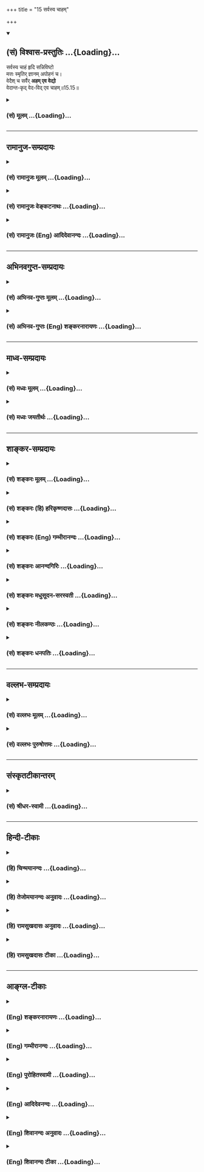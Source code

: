 +++
title = "15 सर्वस्य चाहम्"

+++
<div class="js_include" newlevelforh1="2" title="(सं) विश्वास-प्रस्तुतिः" unfilled url="/purANam_vaiShNavam/mahAbhAratam/06-bhIShma-parva/03-bhagavad-gItA-parva/saMskRtam/vishvAsa-prastutiH/15_puruShottama-yogaH/15_sarvasya_chAham.md">
<details open><summary><h2>(सं) विश्वास-प्रस्तुतिः ...{Loading}...</h2></summary>

सर्वस्य चाहं हृदि सन्निविष्टो  
मत्तः स्मृतिर् ज्ञानम् अपोहनं च।  
वेदैश् च सर्वैर् **अहम् एव वेद्यो**  
वेदान्त-कृद् वेद-विद् एव चाहम्॥15.15॥
</details>
</div>
<div class="js_include collapsed" newlevelforh1="3" title="(सं) मूलम्" unfilled url="/purANam_vaiShNavam/mahAbhAratam/06-bhIShma-parva/03-bhagavad-gItA-parva/saMskRtam/mUlam/15_puruShottama-yogaH/15_sarvasya_chAham.md">
<details><summary><h3>(सं) मूलम् ...{Loading}...</h3></summary>

सर्वस्य चाहं हृदि सन्निविष्टो  
मत्तः स्मृतिर्ज्ञानमपोहनं च।  
वेदैश्च सर्वैरहमेव वेद्यो  
वेदान्तकृद्वेदविदेव चाहम्।।15.15।।
</details>
</div>


_________________
## रामानुज-सम्प्रदायः
<div class="js_include collapsed" newlevelforh1="3" title="(सं) रामानुजः मूलम्" unfilled url="/purANam_vaiShNavam/mahAbhAratam/06-bhIShma-parva/03-bhagavad-gItA-parva/saMskRtam/rAmAnujaH/mUlam/15_puruShottama-yogaH/15_sarvasya_chAham.md">
<details><summary><h3>(सं) रामानुजः मूलम् ...{Loading}...</h3></summary>

।।15.15।। तयोः सोमवैश्वानरयोः **सर्वस्य** भूतजातस्य **च**
सकलप्रवृत्तिनिवृत्तिमूलज्ञानोदयदेशे हृदि सर्वं मत्संकलपेन नियच्छन्
**अहम्** आत्मतया **सन्निविष्टः**।  
  
तथा आहुः श्रुतयः -- अन्तःप्रविष्टः शास्ता जनानां सर्वात्मा (तै॰ आ॰
3।11)यः पृथिव्यां तिष्ठन् (बृह॰ उ॰ 3।7।3)यः आत्मनि तिष्ठन्नात्मनोऽन्तरो
यमयति। (बृह॰ उ॰ 3।7।22)पद्मकोशप्रतीकांश हृदयं चाप्यधोमुखम्। (तै॰ ना॰
11)अथ यदिदमस्मिन् ब्रह्मपुरे दहरं पुण्डरीकं वेश्म (छा॰ उ॰ 8।1।1)
इत्याद्याः।  
  
स्मृतयः चशास्ता विष्णुरशेषस्य जगतो यो जगन्मयः। (वि॰ पु॰
1।17।20)प्रशासितारं सर्वेषामणीयांसमणीयसाम्। (मनु॰ 12।122)यमो वैवस्वतो
राजा यस्तवैष हृदि स्थितः। (मनु॰ 8।92) इत्याद्याः। अतो **मत्तः** एव
सर्वेषां **स्मृतिः** जायते; स्मृतिः पूर्वानुभूतविषयम्
अनुभवसंस्कारमात्रजं ज्ञानम्। **ज्ञानम्** इन्द्रियलिङ्गागमयोगजो
वस्तुनिश्चयः; सः अपि मत्तः। **अपोहनं च;** अपोहनं ज्ञाननिवृत्तिः। अपोहनम्
ऊहनं वा ऊहनं ऊहः; ऊहो नाम -- इदं प्रमाणम् इत्थं प्रवर्तितुम् अहर्ति इति
प्रमाणप्रवृत्त्यर्हताविषयं सामग्यादिनिरूपणजन्यं प्रमाणानुग्राहकं ज्ञानम्
ऊहो नाम वितर्कः; स च मत्त एव।**वेदैः च सर्वैः अहम् एव वेद्यः।** अतः
अग्निवायुसूर्यसोमेन्द्रादीनां मदन्तर्यामिकत्वेन मदात्मकत्वात्
तत्प्रतिपादनपरैः अपि सर्वैः वेदैः अहम् एव वेद्यः; देवमनुष्यादिशब्दैः
जीवात्मा इव।  
  
**वेदान्तकृत्** वेदानाम् इन्द्रं यजेत् (शत॰ ब्रा॰ 5।1।6)वरुणं यजेत (शत॰
ब्रा॰ 2।3।37) इति एवमादीनाम् अन्तः फलं फले हि ते सर्वे वेदाः
पर्यवस्यन्ति; अन्तकृत् फलकृत्; वेदोदितफलस्य प्रदाता च अहम् एव
इत्यर्थः।  
  
तदुक्तं पूर्वम् एव -- यो यो यां यां तुनं भक्तः श्रद्धयार्चितुमिच्छति।
(गीता 7।21) इत्यारभ्यलभते च ततः कामान् मयैव विहितान् हि तान्। (गीता
7।22) इतिअहं हि सर्वयज्ञानां भोक्ता च प्रभुरेव च।। (गीता 9।24) इति
च।**वेदविद् एव च अहम्** वेदवित् च अहम् एव; एवं मदभिधायिनं वेदम् अहम् एव
वेद। इतः अन्यथा यो वेदार्थं ब्रूते; न स वेदविद् इति अभिप्रायः। अतः मत्त
एव सर्व वेदानां सारभूतम् अर्थं श्रृणु --

</details>
</div>
<div class="js_include collapsed" newlevelforh1="3" title="(सं) रामानुजः वेङ्कटनाथः" unfilled url="/purANam_vaiShNavam/mahAbhAratam/06-bhIShma-parva/03-bhagavad-gItA-parva/saMskRtam/rAmAnujaH/venkaTanAthaH/15_puruShottama-yogaH/15_sarvasya_chAham.md">
<details><summary><h3>(सं) रामानुजः वेङ्कटनाथः ...{Loading}...</h3></summary>

  
  
।।15.15।। एक एव हि वायुः
शारीरोऽनेकवृत्तिरितिपञ्चवृत्तिर्मनोवद्व्यपदिश्यते \[ब्र.सू.2।4।12\] इति
सूत्रभाष्येण प्राणोऽपानो व्यान उदानः समान इत्येतत्सर्वं प्राण एव
\[बृ.उ.1।5।3\] इति श्रुत्योपपादितम्। सर्वस्य चाहम् इति
श्लोकस्यासाङ्गत्यशङ्कापरिहारायोक्तसामानाधिकरण्यहेतुपरत्वेन सङ्गतिमाहअत्र
परमपुरुषविभूतिभूतावित्यादिना। चशब्द उक्तसमुच्चयार्थ इत्यभिप्रेत्य
उक्तार्थमाहतयोः सोमवैश्वानरयोरिति। सर्वस्य इत्यस्यहृदि
इत्येतत्समभिव्याहारसामर्थ्यलब्धार्थमाह -- सर्वस्य च भूतजातस्येति। हृदि
इति निर्देशस्य प्रयोजनं सूचयितुं तत्स्वभावमाहसकलप्रवृत्तीति।
आकाशवन्निविष्टत्वव्यवच्छेदायाह -- आत्मतया सन्निविष्ट इति।
आत्मत्वोपपादनायोक्तंसर्वं मत्सङ्कल्पेन नियच्छन्निति।  
  
तथाहुरिति। नियमनार्थमन्तःप्रविष्टत्वेनात्मत्वेन चेममाहुरित्यर्थः।
प्रथमपादोक्तार्थो द्वितीयपादेनोच्यमानार्थे हेतुरित्याहअत इति। सर्वेषां
जायत इति चार्थसिद्धकथनम्। श्रुत्युपबृंहणस्मृतिभ्रमव्युदासायाहस्मृतिरिति।
बाह्यविषयानन्वितत्वमतव्युदासायोक्तंपूर्वानुभूतविषयमिति।
प्रत्यभिज्ञानप्रत्यक्षव्यावृत्यर्थंमात्रपदम्। गोबलीवर्दन्यायमभिप्रेत्य
ज्ञानपदं व्याचष्टे -- इन्द्रियलिङ्गेति। अपोढदोषः
इत्यादिप्रयोगानुसारेणापोहनशब्दस्य निवृत्तिपरत्वम्; निवृत्तेः
प्रतियोगिसाकाङ्क्षत्वेन प्रकृतज्ञानप्रतियोगिकत्वं चाभिप्रेत्याहअपोहनं
ज्ञाननिवृत्तिरिति। पूर्वम्अप परी वर्जने \[अष्टा.1।4।88\] इत्यपेत्यस्य
वर्जनद्योतकत्वमभिप्रेत्य व्याख्यातम् इदानीं तदविवक्षयाअध्याहारस्तर्क ऊहः
\[अमरः1।5।3\] इति कोशानुसारेण
ज्ञानपदोक्तप्रमाणज्ञानानुग्राहकतर्कपरत्वमुचितमित्यभिप्रायेण
व्याचष्टेअपोहनमूहनं वेति। ऊहनशब्दश्च भावे ल्युडन्त इत्याशयेनाहऊहनमूह
इति। इत्थं प्रवर्तितुमर्हतीति -- चाक्षुषप्रमा
रूपिरूपतदेकाश्रययोग्यचक्षुस्सम्बन्धविषये
प्रवर्तितुमर्हतीत्येवमादिरूपप्रमाणप्रवृत्त्यर्हताविषयमित्यर्थः।  
  
सर्वस्य चाहं हृदि सन्निविष्टः इत्युक्तसर्वान्तरात्मत्वस्यवेदैश्च
सर्वैरहमेव वेद्यः इत्यत्रापि हेतुत्वमाह -- अत इति। सर्वैर्वेदैरहमेव वेद्य
इति -- नारायणं महाज्ञेयं वचसां वाच्यमुत्तमम्
इत्युक्तप्रधानवेद्योऽहमेवेत्यर्थः। शरीरवाचिशब्दैरात्मन एव
प्रधानवेद्यत्वे दृष्टान्तमाह -- देवमनुष्यादीति। चत्वारः पञ्चदशरात्रा
देवत्वं गच्छन्तिवाचिकैः पक्षिमृगतां मानसैरन्त्यजातिताम्। शरीरजैः
कर्मदोषैर्याति स्थावरतां नरः \[मनुः12।9\]
इत्याद्यनन्यथासिद्धवैदिकलौकिकप्रयोगान्मनुष्यादिशब्दानामात्मपर्यन्तत्वं
मुख्यमेवेति भावः। वेदान्तशब्दस्योपनिषत्परत्वे वेदनाशपरत्वे
प्रकृतासङ्गत्यानुपपत्त्या चान्तशब्दस्य चरमवाचिअभिप्रेत्य व्याचष्टे --
वेदानामिति। इन्द्रं यजेतेति -- इन्द्रं यजेत वरुणं यजेत
इत्येवमर्थवाक्यानामित्यर्थः। ऐन्द्रं दध्यमावास्यायाम्
\[यजु.2।5।4।1\]ऐन्द्रं पयोऽमावास्यायान्तावतो
वारुणांश्चतुष्कपालान्निर्वपेत् \[यजुः2।3।12।1\] इत्यादीनामिति यावत्।
अन्तशब्दस्य कथं फलपरत्वं इत्यतस्तदुपपादयतिफले हीति। अहं हि सर्वयज्ञानां
भोक्ता च प्रभुरेव च \[9।24\] इतिवत्। वेदैश्च सर्वैरहमेव वेद्यः इत्यनेन
फलितसर्वकर्मसमाराध्यत्वानन्तरं तत्फलप्रदत्वोक्तिस्तैरेव सङ्गतेति
सूचयन्फलितमर्थं ससंवादमाह -- वेदोदितफलस्येत्यादिना। एवकारस्य
यथाश्रुतान्वये अयोगव्यवच्छेदार्थत्वं स्यात् तच्चायुक्तम्; भगवति
वेदवित्त्वायोगस्यायुक्तेः अतो विशेष्यान्वयमाह -- वेदविच्चाहमेवेति। ये च
वेदविदो विप्राः \[म.भा.3।66।26\] इति भगवदतिरिक्तानामपि
वेदवित्त्वप्रतीतेः। अहमेवेति कथमितरयोगव्यवच्छेदः इत्यतस्तदभिप्रायमाह --
एवं मदभिधायिनमिति।  
  

</details>
</div>
<div class="js_include collapsed" newlevelforh1="3" title="(सं) रामानुजः (Eng) आदिदेवानन्दः" unfilled url="/purANam_vaiShNavam/mahAbhAratam/06-bhIShma-parva/03-bhagavad-gItA-parva/saMskRtam/rAmAnujaH/english/AdidevAnandaH/15_puruShottama-yogaH/15_sarvasya_chAham.md">
<details><summary><h3>(सं) रामानुजः (Eng) आदिदेवानन्दः ...{Loading}...</h3></summary>

15.15 Controlling everything by My will, I exist as 'the self in their hearts', namely, in the place from which springs knowledge, the root of activity and inactivity of all beings as also of the Soma and digestive fire. So the Srutis declare in the following texts: 'Entering within, He is the ruler of all things and the Self of all' (Tai. A., 3.11), 'He who, dwelling in the earth ৷৷. He who, dwelling in the self, is within the self ৷৷. who controls the earth' (Br. U. Madh., 3.7. 3. 22); 'The heart which is comparable to an inverted lotus-bud' (Ma. Na., 11.7); and
'Now, here, in the city of brahman, is an abode, a small lotus-flower'
(Cha. U., 8.1.1). The Smrtis also declare thus: 'Visnu is the ruler of the whole universe, who permeates the universe' (V. P., 1.17. 20), 'He is the ruler of all, who is minutely small among those who are minutely small (Manu., 12.122); and 'He is the controller, the judge, the King,
who is seated in your heart' (Ibid., 8.92). Therefore, the memory of all beings springs from Me alone. 'Memory' is knowledge springing from experience and its subtle impressions. They have for their contents past experiences. 'Knowledge' is determination of a thing through the senses,
inference, the scriptures and intuitive meditation. This is also from Me. So does 'Apohana' too. 'Apohana' signifies the cessation of knowledge. 'Apohana' may also mean 'Uhana' (conjectural knowledge).
Uhana is 'Uha' (conjecture). 'Uha' is that knowledge which is accessory to the actual means of knowledge (Pramana). It is done by determining whether that means of knowledge can be operative with reference to the particular subject-matter on hand, through the examination of the instruments of that means of knowledge (Pramana). This 'Uha' also comes from Me. Indeed 'I am to be known from all the Vedas,' for I am the inner ruler of Agni, Surya, Soma, Vayu, Sun and Indra and other divinities as their self. The Vedas are intent on speaking of them
(i.e., the divinities). 'I am to be known from all the Vedas; for, terms like gods, men etc., signify the individual selves in them. I bring about the fruition of the Veda. 'Vedanta', here means the end, namely,
the fruition, of Vedic injunctions like 'Let sacrifice be made to Indra'
and 'Let sacrifice be made to Varuna.' For, all Vedas find their consummation in fruition. 'Antakrt' means grantor of fruits. The meaning is: 'I alone am the grantor of the fruition described in the Vedas.'
This has been already declared in the verses beginning from, 'Whichever devotee seeks to worship with faith whatever form' and ending with,
'From that faith he gets the objects of his desire, granted in reality by Me alone' (7.21 - 22); and also 'I am the enjoyer and the only Lord of all sacrifices' (9.24). I am the knower of the Vedas; I know the Veda that speaks about Me. The sense is that he who speaks of the meaning of the Vedas as otherwise than this import, is not the knower of the Vedas.
Therefore, listen from Me alone the meaning or the essene of the Vedas.

</details>
</div>


_________________
## अभिनवगुप्त-सम्प्रदायः
<div class="js_include collapsed" newlevelforh1="3" title="(सं) अभिनव-गुप्तः मूलम्" unfilled url="/purANam_vaiShNavam/mahAbhAratam/06-bhIShma-parva/03-bhagavad-gItA-parva/saMskRtam/abhinava-guptaH/mUlam/15_puruShottama-yogaH/15_sarvasya_chAham.md">
<details><summary><h3>(सं) अभिनव-गुप्तः मूलम् ...{Loading}...</h3></summary>

।।15.15।। अत एव बोध्यरूपतामुक्त्वा
तद्बोध्यस्वरूपपृष्टपतितस्वातन्त्र्यबोधस्वभावमात्मानं परस्वभावं
परमेश्वररूपं +++(;N परमेश्वरस्वरूपं)+++ सर्वज्ञानस्वतन्त्रं सर्वकर्तारं
दर्शयितुमाह -- सर्वस्येति। सर्वस्य वेद्यस्य यत् हृत्
समस्ताहरणस्वतन्त्रबोधस्वभावं; तत्र अहमिति यो विमर्शः तत एव
अपूर्वाभासनामयं ( अपूर्वावभासना -- ) ज्ञानं विश्वमहासृष्टिरूपम् अयं घट
एव इति सर्वात्मकभावखण्डनासारं विकल्पज्ञानात्मकमपोहनं +++(;N विकल्पनाज्ञाना
-- )+++ पाशवसृष्टिरूपमायामयप्रमात्रुचितम् स्मरणं च संस्कारशेषतां नीतस्य
संहृतस्य पुनरवभासनात्मकमिति। इयता समस्तज्ञानानि संहृतानि इति
सर्वज्ञतापूर्वकं स्वातन्त्र्यरूपं कर्तृत्वमुक्तम्। सर्वैरिति -- संभूय
किल सर्वशास्त्राणां परमेशतत्त्वमेव निरूप्यम्। वेदवेदान्तकर्तृत्वेन
कर्मफलतत्संबन्धादिद्वारतया अशेषविशेषनिर्माणे; तदुन्मूलनेन पुनः
स्वरूपप्रतिष्ठापने ( -- प्रतिष्ठा भगवत एव) भगवत एव स्वातन्त्र्यमिति
विश्वकर्तृत्वमुक्तम्। अन्ये तु अपोहनम् अनेन अकृतेन +++(S;;N
अन्येनाकृतेनेदं)+++ इदं भवति इति व्यतिरेकबुद्धिः। वेदान्तं करोति
इत्यात्मसाद्भावेन +++(;N सद्भावेन)+++। एवं +++(N एतं)+++ वेदम्।

</details>
</div>
<div class="js_include collapsed" newlevelforh1="3" title="(सं) अभिनव-गुप्तः (Eng) शङ्करनारायणः" unfilled url="/purANam_vaiShNavam/mahAbhAratam/06-bhIShma-parva/03-bhagavad-gItA-parva/saMskRtam/abhinava-guptaH/english/shankaranArAyaNaH/15_puruShottama-yogaH/15_sarvasya_chAham.md">
<details><summary><h3>(सं) अभिनव-गुप्तः (Eng) शङ्करनारायणः ...{Loading}...</h3></summary>

15.15 Sarvasya etc. The heart (core) of all obejcts is the Awareness
which has the freedom of drawing in all \[beings within itself\] In it
exists \[as identical with it\] the I-consciousness. From This are born
(1) the faculty knowing, which is illumining anything new - a faculty
which is (hence) in the form the mighty creation of the universe; (2) he
faculty of differentiating, like fancying 'This is nothing but a pot',
which fancying is in essence a sort of limiting Its status of being
everything; which is suitable for the perceiver, full-of-Illusion in the
form of creating a bonded Soul; and (3) also the faculty of remembrance
which is the faculty of reilluminating what has been reduced ot mental
impression and has been \[thus\] with-drawn. These \[three\] are
inclusive of all \[sorts of\] knowledge. Thus \[the Lord's primary\]
doership, which is nothing but the sovereignty of will and which
presupposes His ominscience, has been taught \[in this verse here\]. By
means of all \[the Vedas\] etc. : Indeed nothing, but the Supreme Lord
is to be explained and proved by all the scriptures. \[The description
of the Lord\] as the author of the Vedas and the ends of the Vedas
(Upanisads) amounts to say this :- The Bhagavat alone has got the
sovereign freedom in creating the entire universe, through the medium
for the actions, their results, their \[mutual\] connections etc., and
in re-establishing it on His (or its) own nature after rooting it out.
Thus the Lord's creatorship with regard to the universe is explained.
Others say : The word apohanam denotes the faculty of excluding (viz),
'This results from this non-performance.' \[Again Vedantakrt\] means :
'He effects the final part of the Vedas' i.e৷৷ by absorbing them into
Himself. Similarly \[with\] 'the Vedas' too.

</details>
</div>


_________________
## माध्व-सम्प्रदायः
<div class="js_include collapsed" newlevelforh1="3" title="(सं) मध्वः मूलम्" unfilled url="/purANam_vaiShNavam/mahAbhAratam/06-bhIShma-parva/03-bhagavad-gItA-parva/saMskRtam/madhvaH/mUlam/15_puruShottama-yogaH/15_sarvasya_chAham.md">
<details><summary><h3>(सं) मध्वः मूलम् ...{Loading}...</h3></summary>

।।15.15।। वेदनिर्णयात्मिका मीमांसा वेदान्ताः। तथा च सामवेदे
प्राचीनशालाश्रुतिः -- स वेदान्तकृत्स कालकः इति स ह्येव युक्तिसूत्रकृत्स
कालकः।

</details>
</div>
<div class="js_include collapsed" newlevelforh1="3" title="(सं) मध्वः जयतीर्थः" unfilled url="/purANam_vaiShNavam/mahAbhAratam/06-bhIShma-parva/03-bhagavad-gItA-parva/saMskRtam/madhvaH/jayatIrthaH/15_puruShottama-yogaH/15_sarvasya_chAham.md">
<details><summary><h3>(सं) मध्वः जयतीर्थः ...{Loading}...</h3></summary>

।।15.15।। वेदान्तकृदित्युपनिषदां कर्तेत्यन्यथाप्रतीतिनिरासार्थमाह --
**वेदे**ति। वेदो वेदार्थः तस्यान्तो निर्णयस्तदात्मिका।
तादर्थ्यात्ताच्छब्द्यं मीमांसा ब्राह्मी तस्याः कर्तेति शेषः। कुत एतत्
इत्यत आह -- **तथा चे**ति।
युक्तिसूत्रकृद्वेदार्थनिर्णयार्थयुक्तिसूचकवाक्यकृत्। स कालक इति
द्वितीयेन कलधातोर्ज्ञानाद्यर्थतया
प्रसिद्धत्वान्निगदव्याख्यानमेतदित्याचष्टे।

</details>
</div>


_________________
## शाङ्कर-सम्प्रदायः
<div class="js_include collapsed" newlevelforh1="3" title="(सं) शङ्करः मूलम्" unfilled url="/purANam_vaiShNavam/mahAbhAratam/06-bhIShma-parva/03-bhagavad-gItA-parva/saMskRtam/shankaraH/mUlam/15_puruShottama-yogaH/15_sarvasya_chAham.md">
<details><summary><h3>(सं) शङ्करः मूलम् ...{Loading}...</h3></summary>

।।15.15।। --,**सर्वस्य** च प्राणिजातस्य **अहम्** आत्मा सन् **हृदि**
बुद्धौ **संनिविष्टः।** अतः **मत्तः** आत्मनः सर्वप्राणिनां **स्मृतिः
ज्ञानं** तदपोहनं च अपगमनं च येषां यथा पुण्यकर्मणां पुण्यकर्मानुरोधेन
ज्ञानस्मृती भवतः; तथा पापकर्मणां पापकर्मानुरूपेण स्मृतिज्ञानयोः **अपोहनं
च** अपायनम् अपगमनं च। **वेदैश्च सर्वैः अहमेव** परमात्मा **वेद्यः**
वेदितव्यः। **वेदान्तकृत्** वेदान्तार्थसंप्रदायकृत् इत्यर्थः; **वेदवित्**
वेदार्थवित् **एव च अहम्**।।  
  
भगवतः ईश्वरस्य नारायणाख्यस्य विभूतिसंक्षेपः उक्तः विशिष्टोपाधिकृतः
यदादित्यगतं तेजः (गीता 15।12) इत्यादिना। ,अथ अधुना तस्यैव
क्षराक्षरोपाधिप्रविभक्ततया निरुपाधिकस्य केवलस्य स्वरूपनिर्दिधारयिषया
उत्तरे श्लोकाः आरभ्यन्ते। तत्र सर्वमेव अतीतानागतानन्तराध्यायार्थजातं
त्रिधा राशीकृत्य आह --,

</details>
</div>
<div class="js_include collapsed" newlevelforh1="3" title="(सं) शङ्करः (हि) हरिकृष्णदासः" unfilled url="/purANam_vaiShNavam/mahAbhAratam/06-bhIShma-parva/03-bhagavad-gItA-parva/saMskRtam/shankaraH/hindI/harikRShNadAsaH/15_puruShottama-yogaH/15_sarvasya_chAham.md">
<details><summary><h3>(सं) शङ्करः (हि) हरिकृष्णदासः ...{Loading}...</h3></summary>

।।15.15।। तथा --, मैं समस्त प्राणिमात्रका आत्मा होकर उनके अन्तःकरणमें
स्थित हूँ। इसलिये समस्त प्राणियोंके स्मृति; ज्ञान और उनका लोप भी मुझ
आत्मासे ही किया जाता है; अर्थात् जिन पुण्यकर्मा प्राणियोंको उनके
पुण्यकर्मोंके अनुसार ज्ञान और स्मृति प्राप्त होते हैं तथा जिन
पापाचारियोंके ज्ञान और स्मृतिका उनके पापकर्मानुसार लोप होता है ( वह
मुझसे ही होता है )। समस्त वेदोंद्वारा मैं परमात्मा ही जाननेयोग्य हूँ।
तथा वेदान्तका कर्ता; अर्थात् वेदान्तार्थके सम्प्रदायका कर्ता और वेदके
अर्थको समझनेवाला भी मैं ही हूँ। यदादित्यगतं तेजः इत्यादि चार
श्लोकोंद्वारा नारायण नामक भगवान् ईश्वरकी; विशेषउत्तम उपाधियोंसे,होनेवाली
विभूतियाँ संक्षेपसे कही गयीं।

</details>
</div>
<div class="js_include collapsed" newlevelforh1="3" title="(सं) शङ्करः (Eng) गम्भीरानन्दः" unfilled url="/purANam_vaiShNavam/mahAbhAratam/06-bhIShma-parva/03-bhagavad-gItA-parva/saMskRtam/shankaraH/english/gambhIrAnandaH/15_puruShottama-yogaH/15_sarvasya_chAham.md">
<details><summary><h3>(सं) शङ्करः (Eng) गम्भीरानन्दः ...{Loading}...</h3></summary>

15.15 And aham, I, as the Self; san-nivistah, am seated; hrdi, in the
hearts, in the intellects; sarvasya, of all creatures. Therefore, with
regard to all the creatures, mattah, from Me, from the Self; are Smrtih,
memory; jnanam, knowledge; and their apohanam, loss. The knowledge and
memory of these creatures who perform good deeds come from Me in
accordance with the good deeds; similarly, the loss, deterioration, of
memory and knowledge of those who perform evil deeds comes from Me in
accordance with the evil deeds. Aham eva, I alone, the supreme Self; am
the vedyah, object to be known; sarvaih, through all; vedaih, the Vedas.
I am also the vedanta-krt, the originator of the Vedanta, i.e., the
source of the traditional school of the teachings of Vedanta; and aham
eva, I Myself; am the veda-vit, knower of the Vedas, the knower of the
teachings of the Vedas. In the verses beginning with, 'That light in the
sun which৷৷.' (12), etc. have been stated briefly the majesty of God,
the Lord called Naravana, which arise from special limiting adjuncts.
Now then, the succeeding verses are begun with a view to determining the
real nature of that very Lord as the Unconditioned and Absolute, by
distinguishing Him from the limiting adjuncts, (viz) the mutable and the
immutable. In that connection, after dividing into three parts \[The two
limiting adjuncts-the mutable and the immutable-, and the supreme
Self.\] all the teachings of the preceding and the immediately
succeeding chapters, the Lord says:

</details>
</div>
<div class="js_include collapsed" newlevelforh1="3" title="(सं) शङ्करः आनन्दगिरिः" unfilled url="/purANam_vaiShNavam/mahAbhAratam/06-bhIShma-parva/03-bhagavad-gItA-parva/saMskRtam/shankaraH/AnandagiriH/15_puruShottama-yogaH/15_sarvasya_chAham.md">
<details><summary><h3>(सं) शङ्करः आनन्दगिरिः ...{Loading}...</h3></summary>

।।15.15।। इतश्च सर्वात्मत्वेन सर्वव्यवहारास्पदत्वमीश्वरस्येत्याह --
**किञ्चेति।** प्राणिजातं ब्रह्मादिपुत्तिकान्तम्। आत्मतया बुद्धौ
संनिविष्टत्वं तद्गुणदोषाणामशेषेण द्रष्टृत्वम्। अतो बुद्धिमध्यस्थस्य
गुणदोषद्रष्टृत्वादिति यावत्। मत्तः
सर्वकर्माध्यक्षाज्जगद्यन्त्रसूत्रधारादित्यर्थः। प्राणिनां
स्मृतिज्ञानयोस्तदुपायस्य च भगवदधीनत्वे भगवतो वैषम्यं स्यादित्याशङ्क्याह
-- **येषामिति।** स्मृतिर्जन्मान्तरादावनुभूतस्य परामर्शः।
देशकालस्वभावविप्रकृष्टस्यापि ज्ञानमनुभवः। धर्माधर्माभ्यां विचित्रं
कुर्वतो नेश्वरस्य वैषम्यमिति भावः। वेदवेद्यं परं ब्रह्म भगवतोऽन्यदिति
शङ्कां वारयति -- **वेदैरिति।** वेदान्तानां पौरुषेयत्वं परिहरति --
**वेदेति।** तदर्थसंप्रदायप्रवर्तकत्वार्थं तदर्थयाथातथ्यज्ञानवत्त्वमाह --
**वेदार्थेति।**

</details>
</div>
<div class="js_include collapsed" newlevelforh1="3" title="(सं) शङ्करः मधुसूदन-सरस्वती" unfilled url="/purANam_vaiShNavam/mahAbhAratam/06-bhIShma-parva/03-bhagavad-gItA-parva/saMskRtam/shankaraH/madhusUdana-sarasvatI/15_puruShottama-yogaH/15_sarvasya_chAham.md">
<details><summary><h3>(सं) शङ्करः मधुसूदन-सरस्वती ...{Loading}...</h3></summary>

।।15.15।। सर्वस्य चेति। किंच सर्वस्य ब्रह्मादिस्थावरान्तस्य
प्राणिजातस्याहमात्मा सन् हृदि बुद्धौ संनिविष्टःस एष इह प्रविष्टः इति
श्रुतेःअनेन जीवेनात्मनानुप्रविश्य नामरूपे व्याकरवाणि इति च। अतो मत्त
आत्मन एव हेतोः प्राणिजातस्य यथानुरूपं स्मृतिरेतज्जन्मनि
पूर्वानुभूतार्थविषया वृत्तिर्योगिनां च जन्मान्तरानुभूतार्थविषयापि। तथा
मत्त एव ज्ञानं विषयेन्द्रियसंयोगजं भवति। योगिनां च
देशकालविप्रकृष्टविषयमप्येवं कामक्रोधशोकादिव्याकुलचेतसामपोहनं च
स्मृतिज्ञानयोरपायश्च मत्त एव भवति। एवं स्वस्य जीवरूपतामुक्त्वा
ब्रह्मरूपतामाह। वेदैश्च सर्वैरिन्द्रादिदेवताप्रकाशकैरप्यहमेव वेद्यः
सर्वात्मत्वात्। इन्द्रं मित्रं वरुणमग्निमाहुरथो दिव्यः स सुपर्णो
गरुत्मान्। एकं सद्विप्रा बहुधा वदन्त्यग्निं यमं मातरिश्वानमाहुः इति
मन्त्रवर्णात्। एष उह्येव सर्वे देवाः इति च श्रुतेः। वेदान्तकृत्
वेदान्तार्थसंप्रदायप्रवर्तको वेदव्यासादिरूपेण। न केवलमेतावदेव वेदविदेव
चाहं
कर्मकाण्डोपासनाकाण्डज्ञानकाण्डात्मकमन्त्रब्राह्मणरूपसर्ववेदार्थविच्चाहमेव।
अतः साधूक्तं ब्रह्मणो हि प्रतिष्ठाहमित्यादि।

</details>
</div>
<div class="js_include collapsed" newlevelforh1="3" title="(सं) शङ्करः नीलकण्ठः" unfilled url="/purANam_vaiShNavam/mahAbhAratam/06-bhIShma-parva/03-bhagavad-gItA-parva/saMskRtam/shankaraH/nIlakaNThaH/15_puruShottama-yogaH/15_sarvasya_chAham.md">
<details><summary><h3>(सं) शङ्करः नीलकण्ठः ...{Loading}...</h3></summary>

।।15.15।। किंच सर्वस्य प्राणिजातस्याहं हृदि संनिविष्ट आत्मेत्यर्थः। अतो
मत्त आत्मनस्तेषां स्मृतिर्ज्ञानं च पुण्यवताम्। पापिनां तु तयोरपोहनं
विस्मरणमज्ञानं च भवति। तथा च सर्वैर्वेदैः
कर्मोपास्तिज्ञानकाण्डात्मकैरहमेव,परमात्मा वेद्यो वेदान्तकृत्
वेदान्तोक्तविद्यासंप्रदायकृत् वेदविद्वेदार्थविच्चाहमेव। एतेन
वेदान्तविद्वेदविच्च स्वविभूतिरित्युक्तं भवति।

</details>
</div>
<div class="js_include collapsed" newlevelforh1="3" title="(सं) शङ्करः धनपतिः" unfilled url="/purANam_vaiShNavam/mahAbhAratam/06-bhIShma-parva/03-bhagavad-gItA-parva/saMskRtam/shankaraH/dhanapatiH/15_puruShottama-yogaH/15_sarvasya_chAham.md">
<details><summary><h3>(सं) शङ्करः धनपतिः ...{Loading}...</h3></summary>

।।15.15।। एवं तत्पदस्य सर्वात्मत्वं सर्वव्यहारास्तपदत्वं
विवक्षुर्विभूतिवर्णनमुपसंहरन्संकोचं परित्यजति -- सर्वस्येति। सर्वस्य
ब्रह्मादिस्थावरान्तस्य प्राणिजातस्य हृदि संनिविष्टिः
जीवात्मनान्तर्यामितया च। बुद्धौ संन्निविष्टत्वं बुद्धितादात्म्यापन्नत्वं
तद्गुणदोषाणामशेषेण द्रष्टुत्वं च। अनेन जीवेनात्मनाऽनुप्रविश्य नामरुपे
व्याकरवाणि। यो विज्ञाने तिष्ठन् विज्ञानमन्तरः इत्यादिश्रुतरेरतो बुद्धौ
चिदाभासरुपेण स्थितत्वात्; तन्मध्यस्थगुणदोषद्रष्टृत्वाच्च। मत्त आत्मनः
सर्वप्राणिनां स्मृतिर्जन्मान्तरादावनुभूतस्य परामर्शः
तेशकालस्वभावविप्रकृष्टस्याप्यनुभवो ज्ञानं तदपोहनं च। यथा पुण्यकर्मिणां
पुण्यकर्मानुरोधेन ज्ञानस्मृती भवतः; तथा पापकर्मिणां पापकर्मानुपेण
स्मृतिज्ञानयोरपोहनमपगमनं च। कर्माध्यक्षान्मत्त एव भवतीत्यर्थः। अतः
कारणात्सर्वैर्वेदैः
कर्मकाण्डादिलक्ष्णैश्चकारात्स्मृतीतिहासपुराणादिभीश्चाहमेव परमात्मा
सर्वरुपो वेद्यो वेदितव्यः; अहमेव वेदान्तकृत् वेदान्तार्थसंप्रदायकृत्
सर्ववेदार्थविच्चाहमेव।

</details>
</div>


_________________
## वल्लभ-सम्प्रदायः
<div class="js_include collapsed" newlevelforh1="3" title="(सं) वल्लभः मूलम्" unfilled url="/purANam_vaiShNavam/mahAbhAratam/06-bhIShma-parva/03-bhagavad-gItA-parva/saMskRtam/vallabhaH/mUlam/15_puruShottama-yogaH/15_sarvasya_chAham.md">
<details><summary><h3>(सं) वल्लभः मूलम् ...{Loading}...</h3></summary>

।।15.15।। तेषां च सर्वभूतजातस्य परमपुरुषसामानाधिकरण्यनिर्देशे हेतुमाह --
सर्वस्येति। तेषा च सर्वभूतजातस्य चेति। सर्वस्य
सकलप्रवृत्तिहेतुज्ञानोदयदेशे हृदि सर्वं स्वसङ्कल्पेन नियच्छन्नहमात्मतया
सन्निविष्टः अन्तःप्रविष्टः शास्ता जनानां सर्वात्मा
\[चित्त्यु.11।2तै.आ.3।11\] यः पृथिव्यां तिष्ठन् \[बृ.उ.3।7।3\] य आत्मनि
तिष्ठन् \[श.प.ब्रा.14।6\] इत्यादिश्रुतेः। अतो मत्तः सर्वेषां स्मृतिः
पूर्वानुभूतविषयसंस्कारमात्रजं ज्ञानं; ज्ञानमिन्द्रियलिङ्गागमयोगजो
वस्तुनिश्चयः; सोऽपि मत्तः अपोहनं तयोः प्रमोषश्च मत्तः; ब्रह्मवादे स्वत
एव सर्वसत्त्वात्। अपोहनमज्ञाननिवृत्तिरिति केचित्। यद्वा अपकृष्टमूहनं इदं
प्रमाणमित्थं प्रवृर्त्तितुमर्हतीति
प्रमाणप्रवृत्त्यर्हताविषयसामग्र्यादिनिरूपणजन्यं प्रमाणानुग्राहकं
ज्ञानम्; तच्चापि मत्त एव। यतो वेदैश्च सर्वैरहमेव सर्वात्मना वेद्यः।
ब्रह्मवादेऽग्निसोमसूर्यवाय्विन्द्रादीनां मदन्तर्यामिकत्वेन
मद्रूपत्वात्तत्प्रतिपादनपरोऽपि वेदो मामेवाह सर्वम्। न च
वेदान्तभूतैरुपनिषद्भिरेक एव प्रतिपाद्यते सर्वापवादमुखेनेति वाच्यम्;
सर्वापवादमुखेन प्रतिपादनस्य जीवकल्पितत्वात्। न हि वेदान्तं
सर्ववेदनिर्णयसिद्धान्तं मत्तोऽन्यः कोऽपि जानाति; मयैव
कृष्णद्वैपायनात्मना ब्रह्मवादानुसारेण जीवकल्पिताध्यारोपवादनिरसनद्वारा
तत्त्वनिश्चयादित्यर्थः। किमध्यारोपणमपोहनं च जीवकल्पितं न वा इति
विचारणीयम्। अन्त्ये श्रुतिविरोधः; आद्ये इष्टापत्तिः; भगवत्कृतत्वे जगतः
अलीकत्वस्यावचनीयत्वात्। विपरीतकल्पना च जीवकृतेति सिद्धान्तः; यत्तु
माययैवेत्युच्यते तत्तु ब्रह्मवादे मायाऽपि न ततोऽन्यत्तत्त्वमिति
समाधेयम्; सूत्रभाष्ये मायायाः पृथक्तया निरासनात्। आनुमानिकमप्येकेषामिति
चेत् \[ब्र.सू.1।4।1\] इत्यादौ। तत्र चाव्यक्तस्यैवाक्षर इति नामोक्तम्।
ब्रह्मवादे क्षरोऽक्षरस्तदतीत इत्येव स्वयं रमते स एव च सर्वशक्तिमान्
स्वाज्ञाकारिणीं स्वतः पृथग्भावितां स्वीयमायां स्वभावकर्मसंज्ञां वा
सदंशभूतां चिदंशभूतेषु क्षरेषु संयोजयति रमणार्थं; तदा प्रवाहः सिद्ध्यति
अक्षरात्मत्वज्ञानतत्साधनशक्त्युदयनद्वारा रमणार्थं मर्यादा केवलं
क्षराक्षरातीतस्वरूपप्रपञ्चेन रमणार्थं सृष्टेषु स्वप्रतिबिम्बभूतेषु तु
भक्त्यात्मसु स नित्यं रममाण एवात्मारम इति
पुष्टिरितिवेदान्तकृद्वेदार्थविदेव चाहं; नान्यः इत्युक्त्या मत्त एव
सर्ववेदान्तानां सारमर्थं,शृण्विति पूर्वोक्तस्य सर्वस्य भाष्यमाभाष्यते
भगवता भाष्यरूपत्त्वादस्याध्यायषट्कस्य।

</details>
</div>
<div class="js_include collapsed" newlevelforh1="3" title="(सं) वल्लभः पुरुषोत्तमः" unfilled url="/purANam_vaiShNavam/mahAbhAratam/06-bhIShma-parva/03-bhagavad-gItA-parva/saMskRtam/vallabhaH/puruShottamaH/15_puruShottama-yogaH/15_sarvasya_chAham.md">
<details><summary><h3>(सं) वल्लभः पुरुषोत्तमः ...{Loading}...</h3></summary>

  
  
।।15.15।। नन्वेवं प्राणिमात्रस्य भगवद्रूपाग्निपाचितान्नपोषात्
केषाञ्चिद्भगवत्स्मरणं केषाञ्चिदस्मरणादिकं च कथं इत्यत आह -- सर्वस्य
चेति। चकारोऽपिशब्दार्थे। सर्वस्यापि अहं हृदि प्रेरकत्वेनेश्वररूपेण
प्रविष्टः तिष्ठामीत्यर्थः। ततः किं अत आह -- मत्तः
प्रविष्टात्मकत्वान्मद्विचित्रेच्छया स्मृतिः
पूर्वानुभूतमत्स्वरूपस्मरणपुष्ट्या तदुद्धारार्थम्। तथैव मुक्तिदानेच्छया
ज्ञानम्। च पुनः। मोहोत्पादनेन नरकादियातनेच्छया अपोहनं स्मृतिज्ञानयोः
प्रमोषो विस्मरणमित्यर्थः। भवतीति शेषः। ननु वेदास्तु
शब्दात्मकास्तदध्ययनेन सूत्रैः गुरूक्तप्रकारेण च कथं न ज्ञानोदयः इत्यत
आह। सर्वैः काण्डद्वयात्मकैर्वेदैरहमेव वेद्यः ज्ञेयः। अतो मदिच्छयैव
वेदशब्दानां मद्वाक्यरूपाणामलौकिकानामर्थप्रकाशः; नान्यथेत्यर्थः।
वेदान्तकृत् सूत्रप्रदर्शनेन सम्प्रदायप्रवर्त्तको व्यासादिरूपो
गुरुरहमेवेत्यर्थः। च पुनः अहमेव वेदवित् तदुक्तप्रकारेण शिष्यादिहृदयस्थो
ज्ञानप्रकाशेन ज्ञानवानित्यर्थः। अतो न वेदादिभिरपि ज्ञानमिति भावः।  
  

</details>
</div>


_________________
## संस्कृतटीकान्तरम्
<div class="js_include collapsed" newlevelforh1="3" title="(सं) श्रीधर-स्वामी" unfilled url="/purANam_vaiShNavam/mahAbhAratam/06-bhIShma-parva/03-bhagavad-gItA-parva/saMskRtam/shrIdhara-svAmI/15_puruShottama-yogaH/15_sarvasya_chAham.md">
<details><summary><h3>(सं) श्रीधर-स्वामी ...{Loading}...</h3></summary>

।।15.15।। किंच **-- सर्वस्येति।** सर्वस्य प्राणिजातस्य हृदि
सम्यगन्तर्यामिरूपेण प्रविष्टोऽहम्। अतश्च मत्त एव हेतोः प्राणिमात्रस्य
पूर्वानुभूतार्थविषया स्मृतिर्भवति। ज्ञानं च विषयेन्द्रियसंयोगजं भवति।
अपोहनं च तयोः प्रमोषो भवति। वेदैश्च सर्वैस्तत्तद्देवतादिरूपेणाहमेव
वेद्यः। वेदान्तकृत्तत्संप्रदायप्रवर्तकश्च ज्ञानदो गुरुरहमित्यर्थः।
वेदविदेव च वेदार्थविदहमेव।

</details>
</div>


_________________
## हिन्दी-टीकाः
<div class="js_include collapsed" newlevelforh1="3" title="(हि) चिन्मयानन्दः" unfilled url="/purANam_vaiShNavam/mahAbhAratam/06-bhIShma-parva/03-bhagavad-gItA-parva/hindI/chinmayAnandaH/15_puruShottama-yogaH/15_sarvasya_chAham.md">
<details><summary><h3>(हि) चिन्मयानन्दः ...{Loading}...</h3></summary>

।।15.15।। यदि परमात्मा ही सर्वत्र विविध वस्तुओं; प्राणियों और क्षमताओं
के रूप में व्यक्त हो रहा है; तो साधक को उसका अनुभव किस प्रकार हो सकता है
भगवान् श्रीकृष्ण कहते हैं कि वे चैतन्यरूप से समस्त प्राणियों के हृदय में
निवास करते हैं। यहाँ हृदय शब्द से शारीरिक अगंरूप हृदय अभिप्रेत नहीं है।
वह मन जो प्रेम; क्षमा; उदारता; करुणा जैसे सद्गुणों से सम्पन्न है; हृदय
कहलाता है। दर्शनशास्त्र में हृदय का अर्थ शान्त; प्रसन्न; सजग और जागरूक
मन है; जो सर्वोच्च आत्मतत्त्व का अनुभव करनें में सक्षम होता है। हृदय को
परमात्मा का निवास स्थान कहने का अभिप्राय यह है कि यद्यपि वह सर्वत्र
विद्यमान है; तथापि उस चैतन्य का आत्मरूप से साक्षात् अनुभव अपने हृदय में
ही संभव है। मुझसे ही स्मृति; ज्ञान और उनका अपोहन होता है यह सर्वविदित
तथ्य है कि जड़ वस्तुओं और मृत देह को किसी प्रकार का भी स्मरण; ज्ञान या
विस्मरण नहीं होता है। इससे यह सिद्ध होता है कि मनबुद्धि रूप सूक्ष्म शरीर
में जब चैतन्य व्यक्त होता है; तभी वह ज्ञान प्राप्त करने में समर्थ होता
है; तथा वह चैतन्य समस्त वृत्तियों को प्रकाशित करता है। हम अपने जीवन में
जो अनुभव प्राप्त करते हैं वे सभी हमारे मन में संस्कार के रूप में एकत्रित
रहते हैं। जीवन में आवश्यकतानुसार हमें उनका स्मरण होता है; और इस प्रकार
वे हमारे वर्तमान और भविष्य के कर्मों में सहायक होते हैं। हमारी समस्त
वर्तमान शिक्षा और विद्या पूर्वानुभवों की स्मृति ही है। यदि हमें अपनी
स्मृतियों का भान ही न हो तो वे हमारे उपयोग के लिये उपलब्ध ही नहीं होंगी।
वर्तमान की परिस्थितियों के साथ उचित प्रकार से प्रतिक्रिया करना और इस
प्रकार नये नये अनुभवों को प्राप्त करना ही अपने ज्ञान को विस्तृत बनाने की
प्रक्रिया है। यह प्रक्रिया चैतन्य के प्रकाश में ही संभव है। नवीन
ज्ञानार्जन की प्रक्रिया में पूर्व की मिथ्या धारणाओं को त्यागने की हमारी
क्षमता सिद्ध हो जाती है। इसे ही इस श्लोक में अपोहनम् कहा गया है। मिथ्या
ज्ञान की विस्मृति अथवा उसको त्यागे बिना नवीन ज्ञानोपार्जन संभव नहीं हो
सकता। ज्ञान; स्मृति एवं विस्मरण की इन आन्तरिक मानसिक क्रियाओं को चैतन्य
प्रकाशित करता है। मैं ही समस्त वेदों के द्वारा जानने योग्य तत्त्व हूँ
विश्व के सभी धर्म ग्रन्थों में परमात्मा की ही स्तुति एवं पूजा की गई है।
परमात्मा का साक्षात्कार ही जीवन का परम लक्ष्य है और उसकी प्राप्ति में ही
कृत्कृत्यता भी है। समस्त प्राणियों के हृदय में रम रहा यह चैतन्य ही वह
एकमेव अद्वितीय; परमार्थ सत्य है; जो सम्पूर्ण अनुभूयमान विश्व का एकमात्र
अधिष्ठान है। मैं वेदान्तकृत् और वेदों का ज्ञाता भी हूँ चैतन्य ही वह सनातन
सत्य है और शेष सब उस पर अध्यस्त है; वह चैतन्य ही सबका सारतत्त्व है;
जिसमें वेद भी समाविष्ट हैं। वेदान्त का श्रवण करके जो साधक वेदनिर्दिष्ट
आत्मस्वरूप का साक्षात् अनुभव करता है; वह किसी भी दशा में उस चैतन्य से
भिन्न नहीं होता। इसलिये भगवान् कहते हैं; वेदवित् भी मैं ही हूँ। उपर्युक्त
चार श्लोकों का सारांश यह है कि सच्चिदानन्दस्वरूप ब्रह्म ही सूर्य में
प्रकाश; पृथ्वी में उर्वरा शक्ति; चन्द्रमा में अन्नपोषक प्रकाश; शरीर में
वैश्वानर अग्नि; और प्राणिमात्र के हृदय में आत्मरूप से विराजमान है। यह
ब्रह्म ही वेदों के द्वारा जानने योग्य सत्य वस्तु है; जो प्रकृति की विविध
शक्तियों के रूप में व्यक्त होकर इस लोक में भूतमात्र का जीवन संभव बनाता
है। इसे जानने का अर्थ ही अनन्त तत्त्व का अनुभव करना है। अब तक के इन
श्लोकों में भगवान् नारायण की विभूतियों का अर्थात् उपाधियों के माध्यम से
प्रकट होने वाले उनके वैभव का वर्णन किया गया है। अब; अगले प्रकरण में
भगवान् श्रीकृष्ण अपने निरुपाधिक; सर्वगत और नित्य स्वरूप को दर्शाते हैं।
यह पारमार्थिक अनन्त तत्त्व हमारी बुद्धि की समस्त कल्पनाओं; जैसे सान्त और
अनन्त; क्षर और अक्षर के परे स्थित है। हमारे अनुभवों के आपेक्षिक जगत् को
बताते हुये; भगवान् कहते हैं

</details>
</div>
<div class="js_include collapsed" newlevelforh1="3" title="(हि) तेजोमयानन्दः अनुवादः" unfilled url="/purANam_vaiShNavam/mahAbhAratam/06-bhIShma-parva/03-bhagavad-gItA-parva/hindI/tejomayAnandaH/anuvAdaH/15_puruShottama-yogaH/15_sarvasya_chAham.md">
<details><summary><h3>(हि) तेजोमयानन्दः अनुवादः ...{Loading}...</h3></summary>

।।15.15।। मैं ही समस्त प्राणियों के हृदय में स्थित हूँ। मुझसे ही स्मृति,
ज्ञान और अपोहन (उनका अभाव) होता है। समस्त वेदों के द्वारा मैं ही वेद्य
(जानने योग्य) वस्तु हूँ तथा वेदान्त का और वेदों का ज्ञाता भी मैं ही
हूँ।।

</details>
</div>
<div class="js_include collapsed" newlevelforh1="3" title="(हि) रामसुखदासः अनुवादः" unfilled url="/purANam_vaiShNavam/mahAbhAratam/06-bhIShma-parva/03-bhagavad-gItA-parva/hindI/rAmasukhadAsaH/anuvAdaH/15_puruShottama-yogaH/15_sarvasya_chAham.md">
<details><summary><h3>(हि) रामसुखदासः अनुवादः ...{Loading}...</h3></summary>

।।15.15।। मैं सम्पूर्ण प्राणियोंके हृदयमें स्थित हूँ। मेरेसे ही स्मृति,
ज्ञान और अपोहन (संशय आदि दोषोंका नाश) होता है। सम्पूर्ण वेदोंके द्वारा
मैं ही जाननेयोग्य हूँ। वेदोंके तत्त्वका निर्णय करनेवाला और वेदोंको
जाननेवाला भी मैं ही हूँ।

</details>
</div>
<div class="js_include collapsed" newlevelforh1="3" title="(हि) रामसुखदासः टीका" unfilled url="/purANam_vaiShNavam/mahAbhAratam/06-bhIShma-parva/03-bhagavad-gItA-parva/hindI/rAmasukhadAsaH/TIkA/15_puruShottama-yogaH/15_sarvasya_chAham.md">
<details><summary><h3>(हि) रामसुखदासः टीका ...{Loading}...</h3></summary>

।।15.15।।***व्याख्या --***  **सर्वस्य चाहं हृदि संनिविष्टः**
**(टिप्पणी प₀ 776)** -- पीछेके श्लोकोंमें अपनी विभूतियोंका वर्णन करनेके
बाद अब भगवान् यह रहस्य प्रकट करते हैं कि मैं स्वयं सब प्राणियोंके
हृदयमें विद्यमान हूँ। यद्यपि शरीर; इन्द्रियाँ; मन; बुद्धि आदि सभी
स्थानोंमें भगवान् विद्यमान हैं; तथापि हृदयमें वे विशेषरूपसे विद्यमान
हैं। हृदय शरीरका प्रधान अङ्ग है। सब प्रकारके भाव हृदयमें ही होते हैं।
समस्त कर्मोंमें भाव ही प्रधान होता है। भावकी शुद्धिसे समस्त पदार्थ;
क्रिया आदिकी शुद्धि हो जाती है। अतः महत्त्व भावका ही है; वस्तु; व्यक्ति;
कर्म आदिका नहीं। वह भाव हृदयमें होनेसे हृदयकी बहुत महत्ता है। हृदय
सत्त्वगुणका कार्य है; इसलिये भी भगवान् हृदयमें विशेषरूपसे रहते
हैं। भगवान् कहते हैं कि मैं प्रत्येक मनुष्यके अत्यन्त नजदीक उसके हृदयमें
रहता हूँ अतः किसी भी साधकको (मेरेसे दूरी अथवा वियोगका अनुभव करते हुए भी)
मेरी प्राप्तिसे निराश नहीं होना चाहिये। इसलिये पापीपुण्यात्मा;
मूर्खपण्डित; निर्धनधनवान्; रोगीनिरोगी आदि कोई भी स्त्रीपुरुष किसी भी
जाति; वर्ण; सम्प्रदाय; आश्रम; देश; काल; परिस्थिति आदिमें क्यों न हो;
भगवत्प्राप्तिका वह पूरा अधिकारी है। आवश्यकता केवल भगवत्प्राप्तिकी ऐसी
तीव्र अभिलाषा; लगन; व्याकुलताकी है; जिसमें भगवत्प्राप्तिके बिना रहा न
जाय।  
  
परमात्मा सर्वव्यापी अर्थात् सब जगह समानरूपसे परिपूर्ण होनेपर भी हृदयमें
प्राप्त होते हैं। जैसे गायके सम्पूर्ण शरीरमें दूध व्याप्त होनेपर भी वह
उसके स्तनोंसे ही प्राप्त होता है अथवा पृथ्वीमें सर्वत्र जल रहनेपर भी वह
कुएँ आदिसे ही प्राप्त होता है; ऐसे ही सूर्य; चन्द्र; अग्नि; पृथ्वी;
वैश्वानर आदि सबमें व्याप्त होनेपर भी परमात्मा हृदय में प्राप्त होते हैं।
(गीता 13। 17 18। 61)।  
  
**परमात्मप्राप्तिसम्बन्धी** **विशेष बात** हृदयमें निरन्तर स्थित रहनेके
कारण परमात्मा वास्तवमें मनुष्यमात्रको प्राप्त हैं परन्तु जडता(संसार) से
माने हुए सम्बन्धके कारण जडताकी तरफ ही दृष्टि रहनेसे नित्यप्राप्त
परमात्मा अप्राप्त प्रतीत हो रहे हैं अर्थात् उनकी प्राप्तिका अनुभव नहीं
हो रहा है। जडतासे सर्वथा सम्बन्धविच्छेद होते ही सर्वत्र विद्यमान
(नित्यप्राप्त) परमात्मतत्त्व स्वतः अनुभवमें आ जाता है। परमात्मप्राप्तिके
लिये जो सत्कर्म; सत्चर्चा और सत्चिन्तन किया जाता है; उसमें जडता(असत्) का
आश्रय रहता ही है। कारण है कि जडता(स्थूल; सूक्ष्म और कारणशरीर) का आश्रय
लिये बिना इनका होना सम्भव ही नहीं है। वास्तवमें इनकी सार्थकता जडतासे
सम्बन्धविच्छेद करानेमें ही है। जडतासे,सम्बन्धविच्छेद तभी होगा; जब ये
(सत्कर्म; सत्चर्चा और सत्चिन्तन) केवल संसारके हितके लिये ही किये जायँ;
अपने लिये नहीं।  
  
किसी विशेष साधन; गुण; योग्यता; लक्षण आदिके बदलमें परमात्मप्राप्ति होगी
-- यह बिलकुल गलत धारणा है। किसी मूल्यके बदलेमें जो वस्तु प्राप्त होती
है; वह उस मूल्यसे कम मूल्यकी ही होती है -- यह सिद्धान्त है। अतः यदि किसी
विशेष साधन; योग्यता आदिके द्वारा ही परमात्मप्राप्तिका होना माना जाय; तो
परमात्मा उस साधन; योग्यता आदिसे कम मूल्यके (कमजोर) ही सिद्ध होते हैं;
जबकि परमात्मा किसीसे कम मूल्यके नहीं हैं (गीता 11। 43)। इसलिये वे किसी
साधन आदिसे खरीदे नहीं जा सकते। इसके सिवाय अगर किसी मूल्य(साधन; योग्यता
आदि) के बदलेमें परमात्माकी प्राप्ति मानी जाय; तो उनसे हमें लाभ भी क्या
होगा क्योंकि उनसे अधिक मूल्यकी वस्तु (साधन आदि) तो हमारे पास पहलेसे है
हीजैसे सांसारिक पदार्थ कर्मोंसे मिलते हैं; ऐसे परमात्माकी प्राप्ति
कर्मोंसे नहीं होती क्योंकि परमात्मप्राप्ति किसी कर्मका फल नहीं है।
प्रत्येक कर्मकी उत्पत्ति अहंभावसे होती है और परमात्मप्राप्ति अहंभावके
मिटनेपर होती है। कारण कि अहंभाव कृति (कर्म) है और परमात्मा कृतिरहित हैं।
कृतिरहित तत्त्वको किसी कृतिसे कैसे प्राप्त किया जा सकता है --
**नास्त्यकृतः कृतेन।** तात्पर्य यह हुआ कि परमात्मतत्त्वकी प्राप्ति मन;
बुद्धि; इन्द्रियाँ; शरीर आदि जडपदार्थोंके द्वारा नहीं; प्रत्युत जडताके
त्यागसे होती है। जबतक मन; बुद्धि; इन्द्रियाँ; शरीर; देश; काल; वस्तु
आदिका आश्रय है; तबतक एक परमात्माका आश्रय नहीं हो सकता। मन; बुद्धि आदिके
आश्रयसे परमात्मप्राप्ति होगी -- यही साधककी मूल भूल है। अगर जडताका आश्रय
और विश्वास छूट जाय तथा एकमात्र परमात्माका ही आश्रय और विश्वास हो जाय; तो
परमात्मप्राप्तिमें देरी नहीं लग सकती।**मत्तः स्मृतिर्ज्ञानमपोहनं च --**
किसी बातकी भूली हुई जानकारीका (किसी कारणसे) पुनः प्राप्त होना,स्मृति
कहलाती है। स्मृति और चिन्तन -- दोनोंमें फरक है। नयी बातका चिन्तन और
पुरानी बातकी स्मृति होती है। अतः चिन्तन संसारका और स्मृति परमात्माकी
होती है क्योंकि संसार पहले नहीं था और परमात्मा पहले(अनादिकाल) से हैं।
स्मृतिमें जो शक्ति है; वह चिन्तनमें नहीं है। स्मृतिमें कर्तापनका भाव कम
रहता है; जबकि चिन्तनमें कर्तापनका भाव अधिक रहता है। एक स्मृति की जाती है
और एक स्मृति होती है। जो स्मृति की जाती है; वह बुद्धिमें और जो होती है;
वह स्वयंमें होती है। होनेवाली स्मृति जडतासे तत्काल सम्बन्धविच्छेद करा
देती है। भगवान् यहाँ कहते हैं कि यह (होनेवाली) स्मृति मेरेसे ही होती
है।  
  
परमात्माका अंश होते हुए भी जीव भूलसे परमात्मासे विमुख हो जाता है और अपना
सम्बन्ध संसारसे मानने लगता है। इस भूलका नाश होनेपर मैं भगवान्का ही हूँ;
संसारका नहीं ऐसा साक्षात् अनुभव हो जाना ही स्मृति है (गीता 18। 73)।
स्मृतिमें कोई नया ज्ञान या अनुभव नहीं होता; प्रत्युत केवल विस्मृति(मोह)
का नाश होता है। भगवान्से हमारा वास्तविक सम्बन्ध है। इस वास्तविकताका
प्रकट होना ही स्मृतिका प्राप्त होना है। जीवमें निष्कामभाव (कर्मयोग);
स्वरूपबोध (ज्ञानयोग) और भगवत्प्रेम (भक्तियोग) -- तीनों स्वतः विद्यमान
हैं। जीवको (अनादिकालसे) इनकी विस्मृति हो गयी है। एक बार इनकी स्मृति हो
जानेपर फिर विस्मृति नहीं होती। कारण कि यह स्मृति स्वयंमें जाग्रत् होती
है। बुद्धिमें होनेवाली लौकिक स्मृति (बुद्धिके क्षीण होनेपर) नष्ट भी हो
सकती है; पर स्वयं में होनेवाली स्मृति कभी नष्ट नहीं होती। किसी विषयकी
जानकारीको ज्ञान कहते हैं। लौकिक और पारमार्थिक जितना भी ज्ञान है; वह
सब,ज्ञानस्वरूप परमात्माका अभासमात्र है। अतः ज्ञानको भगवान् अपनेसे ही
होनेवाला बताते हैं। वास्तवमें ज्ञान वही है; जो स्वयं से जाना जाय। अनन्त;
पूर्ण और नित्य होनेके कारण इस ज्ञानमें कोई सन्देह या भ्रम नहीं होता।
यद्यपि इन्द्रिय और बुद्धिजन्य ज्ञान भी ज्ञान कहलाता है; तथापि सीमित; अलग
(अपूर्ण) तथा परिवर्तनशील होनेके कारण इस ज्ञानमें सन्देह या भ्रम रहता है
जैसे -- नेत्रोंसे देखनेपर सूर्य अत्यन्त बड़ा होते हुए भी (आकाशमें)
छोटासा दीखता है इत्यादि। बुद्धिसे जिस बातको पहले ठीक समझते थे; बुद्धिके
विकसित अथवा शुद्ध होनेपर वही बात गलत दीखने लग जाती है। तात्पर्य यह है कि
इन्द्रिय और बुद्धिजन्य ज्ञान करणसापेक्ष और अल्प होता है। अल्प ज्ञान ही
अज्ञान कहलाता है। इसके विपरीत स्वयं का ज्ञान किसी करण(इन्द्रिय; बुद्धि
आदि) की अपेक्षा नहीं रखता और वह सदा पूर्ण होता है। वास्तवमें इन्द्रिय और
बुद्धिजन्य ज्ञान भी स्वयं के ज्ञानसे प्रकाशित होते हैं अर्थात् सत्ता
पाते हैं। संशय; भ्रम; विपर्यय (विपरीत भाव); तर्कवितर्क आदि दोषोंके दूर
होनेका नाम अपोहन है। भगवान् कहते हैं कि ये (संशय आदि) दोष भी मेरी कृपासे
ही दूर होते हैं।  
  
शास्त्रोंकी बातें सत्य हैं या असत्य भगवान्को किसने देखा है संसार ही सत्य
है इत्यादि संशय और भ्रम भगवान्की कृपासे ही मिटते हैं। सांसारिक
पदार्थोंमें अपना हित दीखना; उनकी प्राप्तिमें सुख दीखना; प्रतिक्षण नष्ट
होनेवाले संसारकी सत्ता दीखना आदि विपरीत भाव भी भगवान्की कृपासे ही दूर
होते हैं। गीतोपदेशके अन्तमें अर्जुन भी भगवान्की कृपासे ही अपने मोहका
नाश; स्मृतिकी प्राप्ति और संशयका नाश होना स्वीकार करते हैं (18।
73)।**वेदैश्च सर्वैरहमेव वेद्यः --** यहाँ **सर्वैः** पद वेद एवं
वेदानुकूल सम्पूर्ण शास्त्रोंका वाचक है। सम्पूर्ण शास्त्रोंका एकमात्र
तात्पर्य परमात्माका वास्तविक ज्ञान कराने अथवा उनकी प्राप्ति करानेमें ही
है। यहाँ भगवान् यह बात स्पष्ट करते हैं कि वेदोंका वास्तविक तात्पर्य मेरी
प्राप्ति करानेमें ही है; सांसारिक भोगोंकी प्राप्ति करानेमें नहीं।
श्रुतियोंमें सकामभावका विशेष वर्णन आनेका यह कारण भी है कि संसारमें सकाम
मनुष्योंकी संख्या अधिक रहती है। इसलिये श्रुति (सबकी माता होनेसे) उनका भी
पालन करती है।  
  
जाननेयोग्य एकमात्र परमात्मा ही हैं; जिनको जान लेनेपर फिर कुछ भी जानना
बाकी नहीं रहता। परमात्माको जाने बिना संसारको कितना ही क्यों न जान लें;
जानकारी कभी पूरी नहीं होती; सदा अधूरी ही रहती है **(टिप्पणी प₀ 778)**।
अर्जुनमें भगवान्को जाननेकी विशेष जिज्ञासा थी। इसीलिये भगवान् कहते हैं कि
सम्पूर्ण वेदों और शास्त्रोंके द्वारा जाननेयोग्य मैं स्वयं तुम्हारे सामने
बैठा हूँ।  
  
**वेदान्तकृत् --** भगवान्से ही वेद प्रकट हुए हैं (गीता 3। 15 17। 23)।
अतः वे ही वेदोंके अन्तिम सिद्धान्तको ठीकठीक बताकर वेदोंमें प्रतीत
होनेवाले विरोधोंका अच्छी तरह समन्वय कर सकते हैं। इसलिये भगवान् कहते हैं
कि (वेदोंका पूर्ण वास्तविक ज्ञाता होनेके कारण) मैं ही वेदोंके यथार्थ
तात्पर्यका निर्णय करनेवाला हूँ।**वेदविदेव चाहम् --** वेदोंके अर्थ; भाव
आदिको भगवान् ही यथार्थरूपसे जानते हैं। वेदोंमें कौनसी बात किस भाव या
उद्देश्यसे कही गयी है वेदोंका यथार्थ तात्पर्य क्या है इत्यादि बातें
भगवान् ही पूर्णरूपसे जानते हैं क्योंकि भगवान्से ही वेद प्रकट हुए हैं।  
  
वेदोंमें भिन्नभिन्न विषय होनेके कारण अच्छेअच्छे विद्वान् भी एक निर्णय
नहीं कर पाते (गीता 2। 53)। इसलिये वेदोंके यथार्थ ज्ञाता भगवान्का आश्रय
लेनेसे ही वे वेदोंका तत्त्व जान सकते हैं और श्रुतिविप्रतिपत्ति से मुक्त
हो सकते हैं। इस (पंद्रहवें) अध्यायके पहले श्लोकमें भगवान्ने संसारवृक्षको
तत्त्वसे जाननेवाले मनुष्यको वेदवित् कहा था। अब इस श्लोकमें भगवान्
स्वयंको वेदवित् कहते हैं। इसका तात्पर्य यह है कि संसारके यथार्थ तत्त्वको
जान लेनेवाला महापुरुष भगवान्से अभिन्न हो जाता है। संसारके यथार्थ
तत्त्वको जाननेका अभिप्राय है -- संसारकी स्वतन्त्र सत्ता नहीं है और
परमात्माकी ही सत्ता है -- इस प्रकार जानते हुए संसारसे माने हुए सम्बन्धको
छोड़कर अपना सम्बन्ध भगवान्से जोड़ना; संसारका आश्रय छोड़कर भगवान्के
आश्रित हो जाना।  
  
**प्रकरणसम्बन्धी** **विशेष बात** भगवान्ने श्रीमद्भगवद्गीताके चार
अध्यायोंमें भिन्नभिन्न रूपोंसे अपनी विभूतियोंका वर्णन किया है -- सातवें
अध्यायमें आठवें श्लोकसे बारहवें श्लोकतक सृष्टिके प्रधानप्रधान
पदार्थोंमें कारणरूपसे सत्रह विभूतियोंका वर्णन करके भगवान्ने अपनी
सर्वव्यापकता और सर्वरूपता सिद्ध की है। नवें अध्यायमें सोलहवें श्लोकसे
उन्नीसवें श्लोकतक क्रिया; भाव; पदार्थ आदिमें कार्यकारणरूपसे सैंतीस
विभूतियोंका वर्णन करके भगवान्ने अपनेको सर्वव्यापक बताया है। दसवें
अध्यायका तो नाम ही विभूतियोग है। इस अध्यायमें चौथे और पाँचवें श्लोकमें
भगवान्ने प्राणियोंके भावोंके रूपमें बीस विभूतियोंका और छठे श्लोकमें
व्यक्तियोंके रूपमें पचीस विभूतियोंका वर्णन किया है। फिर बीसवें श्लोकसे
उन्तालीसवें श्लोकतक भगवान्ने बयासी प्रधान विभूतियोंका विशेषरूपसे वर्णन
किया है।  
  
इस पन्द्रहवें अध्यायमें बारहवें श्लोकसे पन्द्रहवें श्लोकतक भगवान्ने अपना
प्रभाव बतलानेके लिये तेरह विभूतियोंका वर्णन किया है **(टिप्पणी प₀
779)**।  
  
उपर्युक्त चारों अध्यायोंमें भिन्नभिन्न रूपमें विभूतियोंका वर्णन करनेका
तात्पर्य यह है कि साधकको **वासुदेवः सर्वम्** (गीता 7। 19) सब कुछ वासुदेव
ही है इस तत्त्वका अनुभव हो जाय। इसीलिये अपनी विभूतियोंका वर्णन करते समय
भगवान्ने अपनी सर्वव्यापकताको ही विशेषरूपसे सिद्ध किया है जैसे -- **मत्तः
परतरं नान्यत्किञ्चिदस्ति** (7। 7)  
  
मेरेसे बढ़कर इस जगत्का दूसरा कोई भी महान् कारण नहीं
है। ,**सदसच्चाहमर्जुन** (9। 19)  
  
सत् और असत् -- सब कुछ मैं ही हूँ। ,**अहं सर्वस्य प्रभवो मत्तः सर्वं
प्रवर्तते** (10। 8)  
  
मैं ही सबकी उत्पत्तिका कारण हूँ और मेरेसे ही सब जगत् चेष्टा करता है। ,**न
तदस्ति विना यत्स्यान्मया भूतं चराचरम्।** (10। 39)  
  
चर और अचर कोई भी प्राणी ऐसा नहीं है; जो मेरेसे रहित हो अर्थात् चराचर सब
प्राणी मेरे ही स्वरूप हैं। ,इसी प्रकार इस पन्द्रहवें अध्यायमें भी अपनी
विभूतियोंके वर्णनका उपसंहार करते हुए भगवान् कहते हैं -- **सर्वस्य चाहं
हृदि संनिविष्टः** (15। 15)  
  
मैं सम्पूर्ण प्राणियोंके हृदयमें सम्यक् प्रकारसे स्थित हूँ। तात्पर्य यह
हुआ कि सम्पूर्ण प्राणी; पदार्थ परमात्माकी सत्तासे ही सत्तावान् हो रहे
हैं। परमात्मासे अलग किसीकी भी स्वतन्त्र सत्ता नहीं है। प्रकाशके
अभाव(अन्धकार)में कोई वस्तु दिखायी नहीं देती। आँखोंसे किसी वस्तुको
देखनेपर पहले प्रकाश दीखता है; उसके बाद वस्तु दीखती है अर्थात् हरेक वस्तु
प्रकाशके अन्तर्गत ही दीखती है किन्तु हमारी दृष्टि प्रकाशपर न जाकर
प्रकाशित होनेवाली वस्तुपर जाती है। इसी प्रकार यावन्मात्र वस्तु; क्रिया;
भाव; आदिका ज्ञान एक विलक्षण और अलुप्त प्रकाश -- ज्ञानके अन्तर्गत होता
है; जो सबका प्रकाशक और आधार है। प्रत्येक वस्तुसे पहले ज्ञान (स्वयंप्रकाश
परमात्मतत्त्व) रहता है। अतः संसारमें परमात्माको व्याप्त कहनेपर भी
वस्तुतः संसार बादमें है और उसका अधिष्ठान परमात्मतत्त्व पहले है अर्थात्
पहले परमात्मतत्त्व दीखता है; बादमें संसार। परन्तु संसारमें राग होनेके के
कारण मनुष्यकी दृष्टि उसके प्रकाशक(परमात्मतत्त्व) पर नहीं जाती।  
  
परमात्माकी सत्ताके बिना संसारकी कोई सत्ता नहीं है। परन्तु परमात्मसत्ताकी
तरफ दृष्टि न रहने तथा सांसारिक प्राणीपदार्थोंमें राग या सुखासक्ति रहनेके
कारण उन प्राणीपदार्थोंकी पृथक् (स्वतन्त्र) सत्ता प्रतीत होने लगती है और
परमात्माकी वास्तविक सत्ता (जो तत्त्वसे है) नहीं दीखती। यदि संसारमें राग
या सुखासक्तिका सर्वथा अभाव हो जाय; तो तत्त्वसे एक परमात्मसत्ता ही दीखने
या अनुभवमें आने लगती है। अतः विभूतियोंके वर्णनका तात्पर्य यही है कि किसी
भी प्राणीपदार्थकी तरफ दृष्टि जानेपर साधकको एकमात्र भगवान्की स्मृति होनी
चाहिये अर्थात् उसे प्रत्येक प्राणीपदार्थमें भगवान्को ही देखना चाहिये।
(गीता 10। 41)।  
  
वर्तमानमें समाजकी दशा बड़ी विचित्र है। प्रायः सब लोगोंके अन्तःकरणमें
रुपयोंका बहुत ज्यादा महत्त्व हो गया है। रुपये खुद काममें नहीं आते;
प्रत्युत उनसे खरीदी गयी वस्तुएँ ही काममें आती हैं परन्तु लोगोंने
रुपयोंके उपयोगको खास महत्त्व न देकर उनकी संख्याकी वृद्धिको ही ज्यादा
महत्त्व दे दिया इसलिये मनुष्यके पास जितने अधिक रुपये होते हैं; वह
समाजमें अपनेको उतना ही अधिक बड़ा मान लेता है **(टिप्पणी प₀ 780)**। इस
प्रकार रुपयोंको ही महत्त्व देनेवाला व्यक्ति परमात्माके महत्त्वको समझ ही
नहीं सकता। फिर परमात्मप्राप्तिके बिना रहा न जाय -- ऐसी लगन उस मनुष्यके
भीतर उत्पन्न हो ही कैसे सकती है जिसके भीतर यह बात बैठी हुई है कि
रुपयोंके बिना रहा ही नहीं जा सकता अथवा रुपयोंके बिना काम ही नहीं चल
सकता; उसकी परमात्मामें एक निश्चयवाली बुद्धि हो ही नहीं सकती। वह यह बात
समझ ही नहीं सकता कि रुपयोंके बिना भी अच्छी तरह काम चल सकता है। जिस प्रकार
व्यापारीको (एकमात्र धनप्राप्तिका उद्देश्य रहनेपर) माल लेने; माल देने आदि
व्यापारसम्बन्धी प्रत्येक क्रियामें धन ही दीखता है; इसी प्रकार
परमात्मतत्त्वके जिज्ञासुको (एकमात्र परमात्मप्राप्तिका उद्देश्य रहनेपर)
प्रत्येक वस्तु; क्रिया आदिमें तत्त्वरूपसे परमात्मा ही दीखते हैं। उसको
ऐसा अनुभव हो जाता है कि परमात्माके सिवाय दूसरा कोई तत्त्व है ही नहीं; हो
सकता ही नहीं।  
  
**मार्मिक बात**  
  
अर्जुनने चौदहवें अध्यायमें गुणातीत होनेका उपाय पूछा था। गुणोंके सङ्गसे
ही जीव संसारमें फँसता है। अतः गुणोंका सङ्ग मिटानेके लिये भगवान्ने यहाँ
अपने प्रभावका वर्णन किया है। छोटे प्रभावको मिटानेके लिये बड़े प्रभावकी
आवश्यकता होती है। अतः जबतक जीवपर गुणों(संसार) का प्रभाव है; तबतक
भगवान्के प्रभावको जाननेकी बड़ी आवश्यकता है। अपने प्रभावका वर्णन करते हुए
भगवान्ने (इस अध्यायके बारहवेंसे पंद्रहवें श्लोकतक) यह बताया कि मैं ही
सम्पूर्ण जगत्को प्रकाशित करता हूँ मैं ही पृथ्वीमें प्रवेश करके सब
प्राणियोंको धारण करता हूँ मैं ही पृथ्वीपर अन्न उत्पन्न करके उसको पुष्ट
करता हूँ जब मनुष्य उस अन्नको खाता है; तब मैं ही वैश्वानररूपसे उस अन्नको
पचाता हूँ और मनुष्यमें स्मृति; ज्ञान और अपोहन भी मैं ही करता हूँ। इस
वर्णनसे सिद्ध होता है कि आदिसे अन्ततक; समष्टिसे व्यष्टितककी सम्पूर्ण
क्रियाएँ भगवान्के अन्तर्गत; उन्हींकी शक्तिसे हो रही हैं। मनुष्य अहंकारवश
अपनेको उन क्रियाओँका कर्ता मान लेता है अर्थात् उन क्रियाओंको व्यक्तिगत
मान लेता है और बँध जाता है।  
  
***सम्बन्ध --***  भगवान्ने इसी अध्यायके पहले श्लोकसे पंद्रहवें श्लोकतक
(तीन प्रकरणोंमें) क्रमशः संसार; जीवात्मा और परमात्माका विस्तारसे वर्णन
किया। अब उस विषयका उपसंहार करते हुए आगेके दो श्लोकोंमें उन तीनोंका
क्रमशः क्षर; अक्षर और पुरुषोत्तम नामसे स्पष्ट वर्णन करते हैं।

</details>
</div>


_________________
## आङ्ग्ल-टीकाः
<div class="js_include collapsed" newlevelforh1="3" title="(Eng) शङ्करनारायणः" unfilled url="/purANam_vaiShNavam/mahAbhAratam/06-bhIShma-parva/03-bhagavad-gItA-parva/english/shankaranArAyaNaH/15_puruShottama-yogaH/15_sarvasya_chAham.md">
<details><summary><h3>(Eng) शङ्करनारायणः ...{Loading}...</h3></summary>

15.15. I am entered (the Self-conciousness is felt) in the heart of all;
from Me (this Self-consciousness) come the faculty of memory, the faculty of knowing, and also the faculty of differentiating; none but Me is to be known by means of all the Vedas and I am alone the author of the final part of the Vedas and also the author of the Vedas themselves.

</details>
</div>
<div class="js_include collapsed" newlevelforh1="3" title="(Eng) गम्भीरानन्दः" unfilled url="/purANam_vaiShNavam/mahAbhAratam/06-bhIShma-parva/03-bhagavad-gItA-parva/english/gambhIrAnandaH/15_puruShottama-yogaH/15_sarvasya_chAham.md">
<details><summary><h3>(Eng) गम्भीरानन्दः ...{Loading}...</h3></summary>

15.15 And I am seated in the hearts of all. From Me are memory,
knowledge and their loss. I alone am the object to be known through all the Vedas; I am also the originator of the Vedanta, and I Myself am the knower of the Vedas.

</details>
</div>
<div class="js_include collapsed" newlevelforh1="3" title="(Eng) पुरोहितस्वामी" unfilled url="/purANam_vaiShNavam/mahAbhAratam/06-bhIShma-parva/03-bhagavad-gItA-parva/english/purohitasvAmI/15_puruShottama-yogaH/15_sarvasya_chAham.md">
<details><summary><h3>(Eng) पुरोहितस्वामी ...{Loading}...</h3></summary>

15.15 I am enthroned in the hearts of all; memory, wisdom and discrimination owe their origins to Me. I am He Who is to be realised in the scriptures; I inspire their wisdom and I know their truth.

</details>
</div>
<div class="js_include collapsed" newlevelforh1="3" title="(Eng) आदिदेवनन्दः" unfilled url="/purANam_vaiShNavam/mahAbhAratam/06-bhIShma-parva/03-bhagavad-gItA-parva/english/AdidevanandaH/15_puruShottama-yogaH/15_sarvasya_chAham.md">
<details><summary><h3>(Eng) आदिदेवनन्दः ...{Loading}...</h3></summary>

15.15 And I am seated in the hearts of all. From Me are memory,
knowledge and their removal also. Indeed I alone am to be known from all the Vedas. I bring about the fruition of the rituals of Vedas; I alone am the knower of the Vedas.

</details>
</div>
<div class="js_include collapsed" newlevelforh1="3" title="(Eng) शिवानन्दः अनुवादः" unfilled url="/purANam_vaiShNavam/mahAbhAratam/06-bhIShma-parva/03-bhagavad-gItA-parva/english/shivAnandaH/anuvAdaH/15_puruShottama-yogaH/15_sarvasya_chAham.md">
<details><summary><h3>(Eng) शिवानन्दः अनुवादः ...{Loading}...</h3></summary>

15.15 And I am seated in the hearts of all; from Me are memory and knowledge, as well as their absence. I am verily That which has to be known by all the Vedas; I am indeed the author of the Vedanta and the knower of the Vedas am I.

</details>
</div>
<div class="js_include collapsed" newlevelforh1="3" title="(Eng) शिवानन्दः टीका" unfilled url="/purANam_vaiShNavam/mahAbhAratam/06-bhIShma-parva/03-bhagavad-gItA-parva/english/shivAnandaH/TIkA/15_puruShottama-yogaH/15_sarvasya_chAham.md">
<details><summary><h3>(Eng) शिवानन्दः टीका ...{Loading}...</h3></summary>

15.15 सर्वस्य of all; च and; अहम् I; हृदि in the heart; सन्निविष्टः
seated; मत्तः from Me; स्मृतिः memory; ज्ञानम् knowledge; अपोहनम्
(their) absence; च and; वेदैः by the Vedas; च and; सर्वैः (by) all; अहम्
I; एव even; वेद्यः to be known; वेदान्तकृत् the author of the Vedanta;
वेदवित् the knower of Vedas; एव even; च and; अहम् I.Commentary I am seated in the hearts of all sentient beings as their innermost Self.
Therefore from Me; the Self of all beings; are memory; knowledge and their loss. Righteous persons have knowledge and memory as a result of virtuous deeds. Sinful persons have loss of memory and knowledge as a result of vicious deeds. Virtue promotes peace and hence intellectual powers.Apohanam Loss (destruction or absence) of memory and knowledge;
as also of the reasoning faculty. The loss of memory and knowledge is due to lust; anger; grief and delusion.Smriti Memory. It is a special modification of the mind (Antahkarana Vritti) born of the Samskaras that causes the revival of the past experiences or enjoyments of sensual objects of this life in a worldy man who has not practised Yoga. A Yogi gets revival of experiences of his past lives and transcendental knowledge that is beyond time; space and causation and visible nature.I am the central topic of the Vedas. To understand the Vedas is to Know Me. I; the Supreme Being; am to be known in all the Vedas. It is I Who know the Vedic teaching or the meaning of the Vedas. I cause the teaching of the Vedanta to be handed down in regular succession. I am the author of what is beyond the Vedas; viz.; the Upanishads that constitute the Vedanta; that deal with the transcendental Supreme Being beyond all names and forms and devoid of all alities.A brief description of the glories of the Lord Narayana as manifested through special vehicles has been given in the above four verses. From the next verse a description of the form of Purushottama Who is free from any limiting adjunct is given. (Cf.X.20)

</details>
</div>
